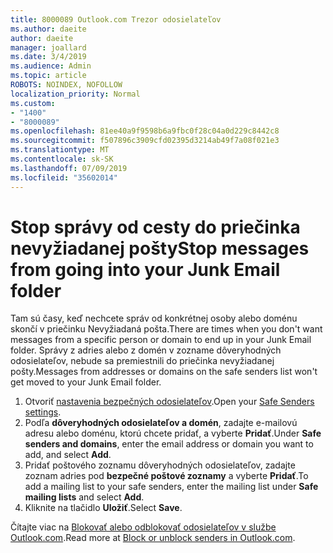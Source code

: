```yaml
---
title: 8000089 Outlook.com Trezor odosielateľov
ms.author: daeite
author: daeite
manager: joallard
ms.date: 3/4/2019
ms.audience: Admin
ms.topic: article
ROBOTS: NOINDEX, NOFOLLOW
localization_priority: Normal
ms.custom:
- "1400"
- "8000089"
ms.openlocfilehash: 81ee40a9f9598b6a9fbc0f28c04a0d229c8442c8
ms.sourcegitcommit: f507896c3909cfd02395d3214ab49f7a08f021e3
ms.translationtype: MT
ms.contentlocale: sk-SK
ms.lasthandoff: 07/09/2019
ms.locfileid: "35602014"
---
```

# <a name="stop-messages-from-going-into-your-junk-email-folder"></a><span data-ttu-id="bc68f-102">Stop správy od cesty do priečinka nevyžiadanej pošty</span><span class="sxs-lookup"><span data-stu-id="bc68f-102">Stop messages from going into your Junk Email folder</span></span>

<span data-ttu-id="bc68f-103">Tam sú časy, keď nechcete správ od konkrétnej osoby alebo doménu skončí v priečinku Nevyžiadaná pošta.</span><span class="sxs-lookup"><span data-stu-id="bc68f-103">There are times when you don't want messages from a specific person or domain to end up in your Junk Email folder.</span></span> <span data-ttu-id="bc68f-104">Správy z adries alebo z domén v zozname dôveryhodných odosielateľov, nebude sa premiestnili do priečinka nevyžiadanej pošty.</span><span class="sxs-lookup"><span data-stu-id="bc68f-104">Messages from addresses or domains on the safe senders list won't get moved to your Junk Email folder.</span></span>

1. <span data-ttu-id="bc68f-105">Otvoriť [nastavenia bezpečných odosielateľov](https://go.microsoft.com/fwlink/?linkid=2035804).</span><span class="sxs-lookup"><span data-stu-id="bc68f-105">Open your [Safe Senders settings](https://go.microsoft.com/fwlink/?linkid=2035804).</span></span>
2. <span data-ttu-id="bc68f-106">Podľa **dôveryhodných odosielateľov a domén**, zadajte e-mailovú adresu alebo doménu, ktorú chcete pridať, a vyberte **Pridať**.</span><span class="sxs-lookup"><span data-stu-id="bc68f-106">Under **Safe senders and domains**, enter the email address or domain you want to add, and select **Add**.</span></span>
3. <span data-ttu-id="bc68f-107">Pridať poštového zoznamu dôveryhodných odosielateľov, zadajte zoznam adries pod **bezpečné poštové zoznamy** a vyberte **Pridať**.</span><span class="sxs-lookup"><span data-stu-id="bc68f-107">To add a mailing list to your safe senders, enter the mailing list under **Safe mailing lists** and select **Add**.</span></span>
4. <span data-ttu-id="bc68f-108">Kliknite na tlačidlo **Uložiť**.</span><span class="sxs-lookup"><span data-stu-id="bc68f-108">Select **Save**.</span></span>

<span data-ttu-id="bc68f-109">Čítajte viac na [Blokovať alebo odblokovať odosielateľov v službe Outlook.com](https://support.office.com/article/afba1c94-77bb-4f50-8b85-057cf52f4d5e?wt.mc_id=Office_Outlook_com_Alchemy).</span><span class="sxs-lookup"><span data-stu-id="bc68f-109">Read more at [Block or unblock senders in Outlook.com](https://support.office.com/article/afba1c94-77bb-4f50-8b85-057cf52f4d5e?wt.mc_id=Office_Outlook_com_Alchemy).</span></span>